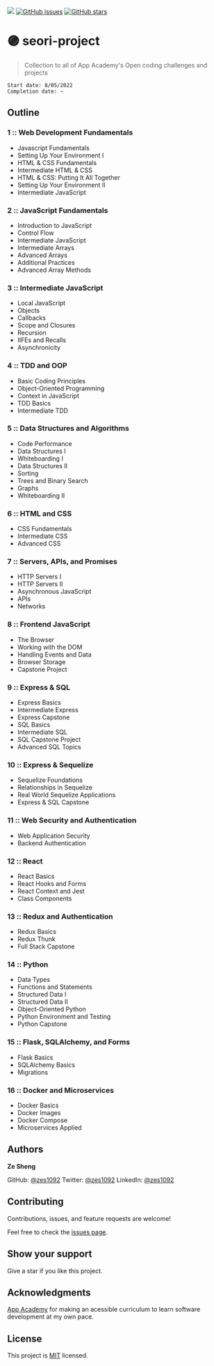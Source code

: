 ![](https://img.shields.io/badge/-zes1092-blueviolet)  [![GitHub issues](https://img.shields.io/github/issues/zes1092/seori-project)](https://github.com/zes1092/seori-project/issues) [![GitHub stars](https://img.shields.io/github/stars/zes1092/seori-project)](https://github.com/zes1092/seori-project/stargazers)
# 🟣 seori-project

> Collection to all of App Academy's Open coding challenges and projects


```
Start date: 8/05/2022
Completion date: ~
```
## Outline 
### 1 :: Web Development Fundamentals

- Javascript Fundamentals 
- Setting Up Your Environment I
- HTML & CSS Fundamentals 
- Intermediate HTML & CSS
- HTML & CSS: Putting It All Together
- Setting Up Your Environment II
- Intermediate JavaScript

### 2 :: JavaScript Fundamentals
- Introduction to JavaScript
- Control Flow
- Intermediate JavaScript
- Intermediate Arrays
- Advanced Arrays
- Additional Practices
- Advanced Array Methods

### 3 :: Intermediate JavaScript
- Local JavaScript
- Objects
- Callbacks
- Scope and Closures
- Recursion
- IIFEs and Recalls
- Asynchronicity

### 4 :: TDD and OOP
- Basic Coding Principles
- Object-Oriented Programming
- Context in JavaScript
- TDD Basics
- Intermediate TDD

### 5 :: Data Structures and Algorithms
- Code Performance
- Data Structures I
- Whiteboarding I
- Data Structures II
- Sorting
- Trees and Binary Search 
- Graphs 
- Whiteboarding II 

### 6 :: HTML and CSS 
- CSS Fundamentals
- Intermediate CSS
- Advanced CSS

### 7 :: Servers, APIs, and Promises
- HTTP Servers I 
- HTTP Servers II 
- Asynchronous JavaScript
- APIs
- Networks

### 8 :: Frontend JavaScript
- The Browser 
- Working with the DOM
- Handling Events and Data
- Browser Storage
- Capstone Project

### 9 :: Express & SQL 
- Express Basics 
- Intermediate Express
- Express Capstone 
- SQL Basics 
- Intermediate SQL 
- SQL Capstone Project 
- Advanced SQL Topics 

### 10 :: Express & Sequelize 
- Sequelize Foundations
- Relationships in Sequelize
- Real World Sequelize Applications
- Express & SQL Capstone

### 11 :: Web Security and Authentication
- Web Application Security
- Backend Authentication

### 12 :: React 
- React Basics
- React Hooks and Forms
- React Context and Jest
- Class Components

### 13 :: Redux and Authentication 
- Redux Basics 
- Redux Thunk
- Full Stack Capstone

### 14 :: Python
- Data Types
- Functions and Statements
- Structured Data I 
- Structured Data II
- Object-Oriented Python
- Python Environment and Testing
- Python Capstone

### 15 :: Flask, SQLAlchemy, and Forms
- Flask Basics 
- SQLAlchemy Basics 
- Migrations

### 16 :: Docker and Microservices
- Docker Basics 
- Docker Images 
- Docker Compose
- Microservices Applied

## Authors

**Ze Sheng**

GitHub: [@zes1092](https://github.com/zes1092/) 
Twitter: [@zes1092](https://twitter.com/zes1092) 
LinkedIn: [@zes1092](https://www.linkedin.com/in/zes1092/) 

## Contributing

Contributions, issues, and feature requests are welcome!

Feel free to check the [issues page](../../issues/).

## Show your support

Give a star if you like this project.

## Acknowledgments

[App Academy](https://my.appacademy.io/) for making an acessible curriculum to learn software development at my own pace. 

## License

This project is [MIT](./MIT.md) licensed.



